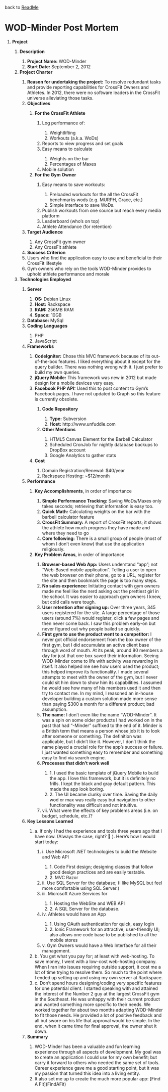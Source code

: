 back to [ReadMe](https://github.com/ray023/wod-minder/blob/master/README.md)

# WOD-Minder Post Mortem
<ol>
	<li><b>Project</b></li>
	<ol>
		<li><b>Description</b></li>
			<ol>
				<li><b>Project Name:</b>  WOD-Minder</li>
				<li><b>Start Date:</b>  September 2, 2012</li>
			</ol>
		<li><b>Project Charter</b></li>
			<ol>
				<li><b>Reason for undertaking the project:</b>  To resolve redundant tasks and provide reporting capabilities for CrossFit Owners and Athletes.  In 2012, there were no software leaders in the CrossFit universe alleviating those tasks.</li>
				<li><b>Objectives</b></li>
					<ol>
					<li><b>For the CrossFit Athlete</b></li>
						<ol>
							<li>Log performance of:</li>
								<ol>
									<li>Weightlifting </li>
									<li>Workouts (a.k.a. WoDs)</li>
								</ol>
							<li>Reports to view progress and set goals</li>
							<li>Easy means to calculate</li>
								<ol>
									<li>Weights on the bar</li>
									<li>Percentages of Maxes</li>
								</ol>
							<li>Mobile solution</li>
						</ol>
					<li><b>For the Gym Owner</b></li>
						<ol>
							<li>Easy means to save workouts:</li>
								<ol>
									<li>Preloaded workouts for the all the CrossFit benchmarks wods (e.g. MURPH, Grace, etc.)</li>
									<li>Simple interface to save WoDs.</li>
								</ol>
							<li>Publish workouts from one source but reach every media platform</li>
							<li>Leaderboard (who’s on top)</li>
							<li>Athlete Attendance (for retention)</li>
						</ol>
					</ol>
				<li><b>Target Audience</b></li>
					<ol>
						<li>Any CrossFit gym owner </li>
						<li>Any CrossFit athlete</li>
					</ol>
				<li><b>Success Criterion</b></li>
				<li>Users who find the application easy to use and beneficial to their CrossFit lifestyle</li>
				<li>Gym owners who rely on the tools WOD-Minder provides to uphold athlete performance and morale</li>
			</ol>
		<li><b>Technologies Employed</b></li>
			<ol>
				<li><b>Server</b></li>
					<ol>
						<li><b>OS:</b>  Debian Linux </li>
						<li><b>Host:</b>  Rackspace</li>
						<li><b>RAM:</b>  256MB RAM</li>
						<li><b>Space:</b>  10GB</li>
					</ol>
				<li><b>Database:</b>  MySql</li>
				<li><b>Coding Languages</b></li>
					<ol>
						<li>PHP</li>
						<li>JavaScript</li>
					</ol>
				<li><b>Frameworks</b></li>
					<ol>
						<li><b>CodeIgniter:</b>  Chose this MVC framework because of its out-of-the-box features.  I liked everything about it except for the query builder.  There was nothing wrong with it.   I just prefer to build my own queries. </li>
						<li><b>jQuery Mobile:</b>  This framework was new in 2012 but made design for a mobile devices very easy.  </li>
						<li><b>Facebook PHP API:</b>  Used this to post content to Gym’s Facebook pages.  I have not updated to Graph so this feature is currently obsolete.</li>
					<ol>
				<li><b>Code Repository</b></li>
					<ol>
						<li><b>Type:</b>  Subversion</li>
						<li><b>Host:</b>  http://www.unfuddle.com </li>
					</ol>
				<li><b>Other Mentions</b></li>
					<ol>
						<li>HTML5 Canvas Element for the Barbell Calculator</li>
						<li>Scheduled CronJob for nightly database backups to DropBox account</li>
						<li>Google Analytics to gather stats</li>
					</ol>
			</ol>
		<li><b>Cost</b></li>
			<ol>
				<li>Domain Registration/Renewal:  $40/year</li>
				<li>Rackspace Hosting: ~$12/month</li>
			</ol>
	</ol>
	<li><b>Performance</b></li>
		<ol>
			<li><b>Key Accomplishments</b>, in order of importance </li>
				<ol>
					<li><b>Simple Performance Tracking:</b>  Saving WoDs/Maxes only takes seconds; retrieving that information is easy too.</li>
					<li><b>Quick Math:</b>  Calculating weights on the bar with the barbell calculator feature</li>
					<li><b>CrossFit Summary:</b> A report of CrossFit reports; it shows the athlete how much progress they have made and where they need to go</li>
					<li><b>Core following:</b>  There is a small group of people (most of whom I don’t even know) that use the application religiously.</li>
				</ol>
			<li><b>Key Problem Areas</b>, in order of importance</li>
				<ol>
					<li><b>Browser-based Web App:</b>  Users understand “app”; not “Web-Based mobile application”.  Telling a user to open the web browser on their phone, go to a URL, register for the site and then bookmark the page is too many steps.  </li>
					<li><b>No sales experience:</b>  Initiating contact with gym owners made me feel like the nerd asking out the prettiest girl in the school.  It was easier to approach gym owners I knew, but cold calls were tough.  </li>
					<li><b>User retention after signing up:</b>  Over three years, 345 users registered for the site.  A large percentage of those users (around 7%) would register, click a few pages and then never come back.  I saw this problem early-on but never figured out why people bailed so quickly.    </li>
					<li><b>First gym to use the product went to a competitor:</b>  I never got official endorsement from the box owner of the first gym, but I did accumulate an active client base through word of mouth.  At its peak, around 80 members a day for just that one box saved their information.  Seeing WOD-Minder come to life with activity was rewarding in itself.  It also helped me see how users used the product; this helped improve its functionality.  I made several attempts to meet with the owner of the gym, but I never could sit him down to show him its capabilities.  I assumed he would see how many of his members used it and then try to contact me.  In my mind, I reasoned an in-house developer building a custom solution made more sense than paying $300 a month for a different product; bad assumption.   </li>
					<li><b>The name:</b>  I don’t even like the name “WOD-Minder”.  It was a spin on some older products I had worked on in the past that had “-Minder” suffixed to the end of it.  Minder is a British term that means a person whose job it is to look after someone or something.  The definition was applicable, but I didn’t like it.  However, I don’t think the name played a crucial role for the app’s success or failure.  I just wanted something easy to remember and something easy to find via search engine.</li>
					<li><b>Processes that didn’t work well</b></li>
						<ol>
							<li>1.	I used the basic template of jQuery Mobile to build the app.  I love this framework, but it is definitely no frills.  I kept the black and gray default pattern.  This made the app look boring.  </li>
							<li>2.	The UI became clunky over time.  Saving the daily wod or max was really easy but navigation to other functionality was difficult and not intuitive.</li>
						</ol>
					<li>vii.	What were the effects of key problems areas (i.e. on budget, schedule, etc.)?</li>
				</ol>
		</ol>
	<li><b>Key Lessons Learned</b></li>
		<ol>
			<li>a.	If only I had the experience and tools three years ago that I have now.  (Always the case, right?  ).  Here’s how I would start today:</li>
				<ol>
					<li>i.	Use Microsoft .NET technologies to build the Website and Web API</li>
						<ol>
							<li>1.	Code First design; designing classes that follow good design practices and are easily testable.  </li>
							<li>2.	MVC Razor </li>
						</ol>
					<li>ii.	Use SQL Server for the database; (I like MySQL but feel more comfortable using SQL Server.)</li>
					<li>iii.	Microsoft Azure Services for </li>
						<ol>
							<li>1.	Hosting the WebSite and WEB API </li>
							<li>2.	A SQL Server for the database.  </li>
						</ol>
					<li>iv.	Athletes would have an App</li>
						<ol>
							<li>1.	Using OAuth authentication for quick, easy login</li>
							<li>2.	Ionic Framework for an attractive, user-friendly UI; also allows one code base to be published to all the mobile stores</li>
						</ol>
					<li>v.	Gym Owners would have a Web Interface for all their management. </li>
				</ol>
			<li>b.	You get what you pay for; at least with web-hosting.  To save money, I went with a low-cost web-hosting company.  When I ran into issues requiring outside support, it cost me a lot of time trying to resolve them.  So much to the point where I ended up setting up and using my own server at Rackspace.  </li>
			<li>c.	Don’t spend hours designing/coding very specific features for one potential client.  I started speaking with and attained the interest of the Number 2 guy at the largest CrossFit gym in the Southeast.  He was unhappy with their current product and wanted something more specific to their needs.  We worked together for about two months adapting WOD-Minder to fit those needs.  He provided a lot of positive feedback and all but swore on his life that approval would be simple.  In the end, when it came time for final approval, the owner shut it down.  </li>
		</ol>
	<li><b>Summary</b></li>
		<ol>
		<li>WOD-Minder has been a valuable and fun learning experience through all aspects of development.  My goal was to create an application I could use for my own benefit; but carry it forward to others who needed the same set of tools.  Career experience gave me a good starting point, but it was my passion that turned this idea into a living entity.  </li>
		<li>It also set me up to create the much more popular app:  [Find A Fit](FindAFit)</li>
		</ol>
</ol>